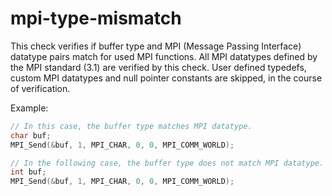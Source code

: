# mpi-type-mismatch

This check verifies if buffer type and MPI (Message Passing Interface)
datatype pairs match for used MPI functions. All MPI datatypes defined
by the MPI standard (3.1) are verified by this check. User defined
typedefs, custom MPI datatypes and null pointer constants are skipped,
in the course of verification.

Example:

``` c++
// In this case, the buffer type matches MPI datatype.
char buf;
MPI_Send(&buf, 1, MPI_CHAR, 0, 0, MPI_COMM_WORLD);

// In the following case, the buffer type does not match MPI datatype.
int buf;
MPI_Send(&buf, 1, MPI_CHAR, 0, 0, MPI_COMM_WORLD);
```

